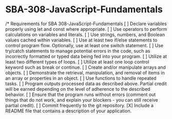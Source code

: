 # SBA-308-JavaScript-Fundamentals
/*
Requirements for SBA 308-JavaScript-Fundamentals
[ ] Declare variables properly using let and const where appropriate.
[ ] Use operators to perform calculations on variables and literals.
[ ] Use strings, numbers, and Boolean values cached within variables.
[ ] Use at least two if/else statements to control program flow. Optionally, use at least one switch statement.
[ ] Use try/catch statements to manage potential errors in the code, such as incorrectly formatted or typed data being fed into your program.
[ ] Utilize at least two different types of loops.
[ ] Utilize at least one loop control keyword such as break or continue.
[ ] Create and/or manipulate arrays and objects.
[ ] Demonstrate the retrieval, manipulation, and removal of items in an array or properties in an object.
[ ] Use functions to handle repeated tasks.
[ ] Program outputs processed data as described above. Partial credit will be earned depending on the level of adherence to the described behavior.
[ ] Ensure that the program runs without errors (comment out things that do not work, and explain your blockers - you can still receive partial credit).
[ ] Commit frequently to the git repository.
[X] Include a README file that contains a description of your application.

